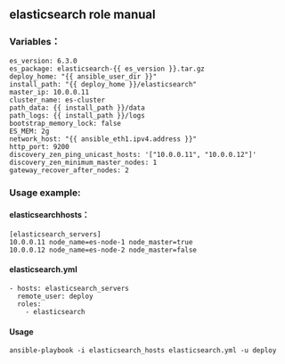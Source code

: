 ## elasticsearch role manual

### Variables：

    es_version: 6.3.0
    es_package: elasticsearch-{{ es_version }}.tar.gz
    deploy_home: "{{ ansible_user_dir }}"
    install_path: "{{ deploy_home }}/elasticsearch"
    master_ip: 10.0.0.11
    cluster_name: es-cluster
    path_data: {{ install_path }}/data
    path_logs: {{ install_path }}/logs
    bootstrap_memory_lock: false
    ES_MEM: 2g
    network_host: "{{ ansible_eth1.ipv4.address }}"
    http_port: 9200
    discovery_zen_ping_unicast_hosts: '["10.0.0.11", "10.0.0.12"]'
    discovery_zen_minimum_master_nodes: 1
    gateway_recover_after_nodes: 2

### Usage example:

#### elasticsearchhosts：

    [elasticsearch_servers]
    10.0.0.11 node_name=es-node-1 node_master=true
    10.0.0.12 node_name=es-node-2 node_master=false

#### elasticsearch.yml

    - hosts: elasticsearch_servers
      remote_user: deploy
      roles:
        - elasticsearch

#### Usage

`ansible-playbook -i elasticsearch_hosts elasticsearch.yml -u deploy`
